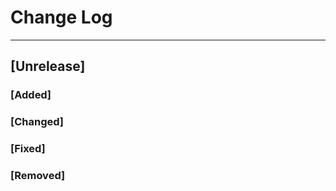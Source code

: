 # Change Log

-------------------
## [Unrelease]
### [Added]

### [Changed]

### [Fixed]

### [Removed]


